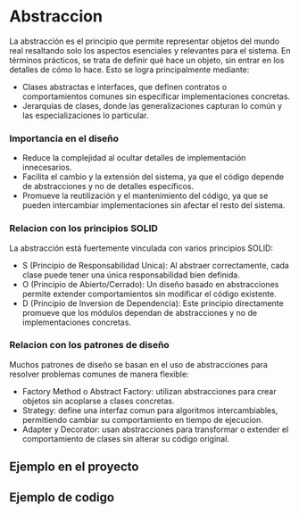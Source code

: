 # Abstraccion

La abstracción es el principio que permite representar objetos del mundo real resaltando solo los aspectos esenciales y relevantes para el sistema. En términos prácticos, se trata de definir qué hace un objeto, sin entrar en los detalles de cómo lo hace. Esto se logra principalmente mediante:
* Clases abstractas e interfaces, que definen contratos o comportamientos comunes sin especificar implementaciones concretas.
* Jerarquías de clases, donde las generalizaciones capturan lo común y las especializaciones lo particular.

### Importancia en el diseño
* Reduce la complejidad al ocultar detalles de implementación innecesarios.
* Facilita el cambio y la extensión del sistema, ya que el código depende de abstracciones y no de detalles específicos.
* Promueve la reutilización y el mantenimiento del código, ya que se pueden intercambiar implementaciones sin afectar el resto del sistema.

### Relacion con los principios SOLID
La abstracción está fuertemente vinculada con varios principios SOLID:

* S (Principio de Responsabilidad Unica): Al abstraer correctamente, cada clase puede tener una única responsabilidad bien definida.
* O (Principio de Abierto/Cerrado): Un diseño basado en abstracciones permite extender comportamientos sin modificar el código existente.
* D (Principio de Inversion de Dependencia): Este principio directamente promueve que los módulos dependan de abstracciones y no de implementaciones concretas.

### Relacion con los patrones de diseño
Muchos patrones de diseño se basan en el uso de abstracciones para resolver problemas comunes de manera flexible:

* Factory Method o Abstract Factory: utilizan abstracciones para crear objetos sin acoplarse a clases concretas.
* Strategy: define una interfaz comun para algoritmos intercambiables, permitiendo cambiar su comportamiento en tiempo de ejecucion.
* Adapter y Decorator: usan abstracciones para transformar o extender el comportamiento de clases sin alterar su código original.





## Ejemplo en el proyecto


## Ejemplo de codigo

